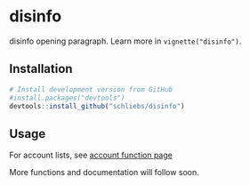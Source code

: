 
<!-- README.md is generated from README.Rmd. Please edit that file -->

# disinfo

<!-- # pkgdown <img src="man/figures/logo.png" align="right" alt="" width="120" />-->
<!-- badges: start 
[![CRAN Status](https://www.r-pkg.org/badges/version/pkgdown)](https://cran.r-project.org/package=pkgdown){.pkgdown-release}
[![R-CMD-check](https://github.com/r-lib/pkgdown/workflows/R-CMD-check/badge.svg)](https://github.com/r-lib/pkgdown/actions){.pkgdown-devel}
[![Codecov test coverage](https://codecov.io/gh/r-lib/pkgdown/branch/main/graph/badge.svg)](https://app.codecov.io/gh/r-lib/pkgdown?branch=main)
badges: end -->

disinfo opening paragraph. Learn more in `vignette("disinfo")`.

## Installation

<div class=".disinfo-devel">

``` r
# Install development version from GitHub
#install.packages("devtools")
devtools::install_github("schliebs/disinfo")
```

</div>

## Usage

For account lists, see [account function
page](https://schliebs.github.io/disinfo/articles/accounts.html)

More functions and documentation will follow soon.
